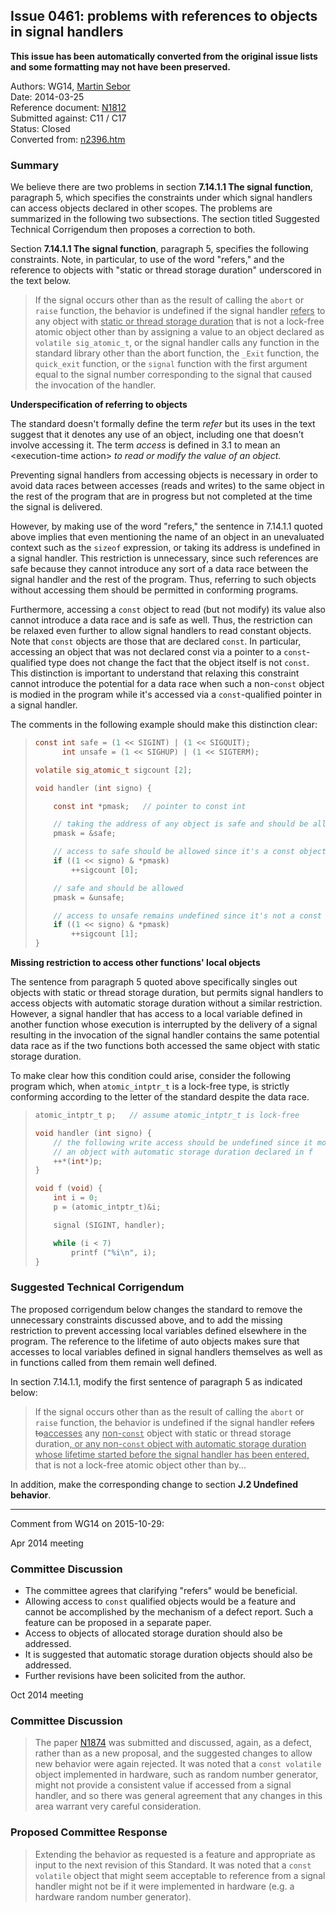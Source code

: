 ## Issue 0461: problems with references to objects in signal handlers

**This issue has been automatically converted from the original issue lists and some formatting may not have been preserved.**

Authors: WG14, [Martin Sebor](mailto:msebor@gmail.com)  
Date: 2014-03-25  
Reference document: [N1812](https://www.open-std.org/jtc1/sc22/wg14/www/docs/n1812.htm)  
Submitted against: C11 / C17  
Status: Closed  
Converted from: [n2396.htm](https://www.open-std.org/jtc1/sc22/wg14/www/docs/n2396.htm)

### Summary

We believe there are two problems in section **7.14.1.1 The signal function**,
paragraph 5, which specifies the constraints under which signal handlers can
access objects declared in other scopes. The problems are summarized in the
following two subsections. The section titled Suggested Technical Corrigendum
then proposes a correction to both.

Section **7.14.1.1 The signal function**, paragraph 5, specifies the following
constraints. Note, in particular, to use of the word "refers," and the reference
to objects with "static or thread storage duration" underscored in the text
below.

> If the signal occurs other than as the result of calling the `abort` or `raise`
> function, the behavior is undefined if the signal handler <u>refers</u> to any
> object with <u>static or thread storage duration</u> that is not a lock-free
> atomic object other than by assigning a value to an object declared as `volatile
> sig_atomic_t`, or the signal handler calls any function in the standard library
> other than the abort function, the `_Exit` function, the `quick_exit` function,
> or the `signal` function with the first argument equal to the signal number
> corresponding to the signal that caused the invocation of the handler.

**Underspecification of referring to objects**

The standard doesn't formally define the term *refer* but its uses in the text
suggest that it denotes any use of an object, including one that doesn't involve
accessing it. The term *access* is defined in 3.1 to mean an \<execution-time
action\> *to read or modify the value of an object.*

Preventing signal handlers from accessing objects is necessary in order to avoid
data races between accesses (reads and writes) to the same object in the rest of
the program that are in progress but not completed at the time the signal is
delivered.

However, by making use of the word "refers," the sentence in 7.14.1.1 quoted
above implies that even mentioning the name of an object in an unevaluated
context such as the `sizeof` expression, or taking its address is undefined in a
signal handler. This restriction is unnecessary, since such references are safe
because they cannot introduce any sort of a data race between the signal handler
and the rest of the program. Thus, referring to such objects without accessing
them should be permitted in conforming programs.

Furthermore, accessing a `const` object to read (but not modify) its value also
cannot introduce a data race and is safe as well. Thus, the restriction can be
relaxed even further to allow signal handlers to read constant objects. Note
that `const` objects are those that are declared `const`. In particular,
accessing an object that was not declared const via a pointer to a
`const`-qualified type does not change the fact that the object itself is not
`const`. This distinction is important to understand that relaxing this
constraint cannot introduce the potential for a data race when such a
non-`const` object is modied in the program while it's accessed via a
`const`-qualified pointer in a signal handler.

The comments in the following example should make this distinction clear:

> ```c
> const int safe = (1 << SIGINT) | (1 << SIGQUIT);
>       int unsafe = (1 << SIGHUP) | (1 << SIGTERM);
>
> volatile sig_atomic_t sigcount [2];
>
> void handler (int signo) {
>
>     const int *pmask;   // pointer to const int
>
>     // taking the address of any object is safe and should be allowed
>     pmask = &safe;
>
>     // access to safe should be allowed since it's a const object
>     if ((1 << signo) & *pmask)
>         ++sigcount [0];
>
>     // safe and should be allowed
>     pmask = &unsafe;
>
>     // access to unsafe remains undefined since it's not a const object
>     if ((1 << signo) & *pmask)
>         ++sigcount [1];
> }
> ```

**Missing restriction to access other functions' local objects**

The sentence from paragraph 5 quoted above specifically singles out objects with
static or thread storage duration, but permits signal handlers to access objects
with automatic storage duration without a similar restriction. However, a signal
handler that has access to a local variable defined in another function whose
execution is interrupted by the delivery of a signal resulting in the invocation
of the signal handler contains the same potential data race as if the two
functions both accessed the same object with static storage duration.

To make clear how this condition could arise, consider the following program
which, when `atomic_intptr_t` is a lock-free type, is strictly conforming
according to the letter of the standard despite the data race.

> ```c
> atomic_intptr_t p;   // assume atomic_intptr_t is lock-free
>
> void handler (int signo) {
>     // the following write access should be undefined since it modifies
>     // an object with automatic storage duration declared in f
>     ++*(int*)p;
> }
>
> void f (void) {
>     int i = 0;
>     p = (atomic_intptr_t)&i;
>
>     signal (SIGINT, handler);
>
>     while (i < 7)
>         printf ("%i\n", i);
> }
> ```

### Suggested Technical Corrigendum

The proposed corrigendum below changes the standard to remove the unnecessary
constraints discussed above, and to add the missing restriction to prevent
accessing local variables defined elsewhere in the program. The reference to the
lifetime of auto objects makes sure that accesses to local variables defined in
signal handlers themselves as well as in functions called from them remain well
defined.

In section 7.14.1.1, modify the first sentence of paragraph 5 as indicated
below:

> If the signal occurs other than as the result of calling the `abort` or `raise`
> function, the behavior is undefined if the signal handler ~~refers
> to~~<u>accesses</u> any <u>non-`const`</u> object with static or thread storage
> duration<u>, or any non-`const` object with automatic storage duration whose
> lifetime started before the signal handler has been entered,</u> that is not a
> lock-free atomic object other than by...

In addition, make the corresponding change to section **J.2 Undefined
behavior**.

---

Comment from WG14 on 2015-10-29:

Apr 2014 meeting

### Committee Discussion

* The committee agrees that clarifying "refers" would be beneficial.
* Allowing access to `const` qualified objects would be a feature and cannot be accomplished by the mechanism of a defect report. Such a feature can be proposed in a separate paper.
* Access to objects of allocated storage duration should also be addressed.
* It is suggested that automatic storage duration objects should also be addressed.
* Further revisions have been solicited from the author.

Oct 2014 meeting

### Committee Discussion

> The paper [N1874](https://www.open-std.org/jtc1/sc22/wg14/www/docs/n1874.htm)
> was submitted and discussed, again, as a defect, rather than as a new proposal,
> and the suggested changes to allow new behavior were again rejected. It was
> noted that a `const volatile` object implemented in hardware, such as random
> number generator, might not provide a consistent value if accessed from a signal
> handler, and so there was general agreement that any changes in this area
> warrant very careful consideration.

### Proposed Committee Response

> Extending the behavior as requested is a feature and appropriate as input to the
> next revision of this Standard. It was noted that a `const volatile` object that
> might seem acceptable to reference from a signal handler might not be if it were
> implemented in hardware (e.g. a hardware random number generator).
